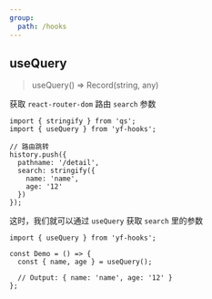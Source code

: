 ```yaml
---
group:
  path: /hooks
---
```

## useQuery

> useQuery() => Record(string, any)

获取 `react-router-dom` 路由 `search` 参数

``` tsx | pure
import { stringify } from 'qs';
import { useQuery } from 'yf-hooks';

// 路由跳转
history.push({
  pathname: '/detail',
  search: stringify({
    name: 'name',
    age: '12'
  })
});
```

这时，我们就可以通过 `useQuery` 获取 `search` 里的参数

``` tsx | pure
import { useQuery } from 'yf-hooks';

const Demo = () => {
  const { name, age } = useQuery();
  
  // Output: { name: 'name', age: '12' }
};
```
